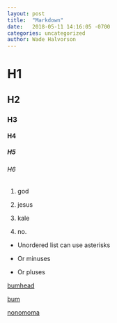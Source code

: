 ```yaml
---
layout: post
title:  "Markdown"
date:   2018-05-11 14:16:05 -0700
categories: uncategorized
author: Wade Halvorson
---
```



# H1
## H2
### H3
#### H4
##### H5
###### H6

1. god
2. jesus

1. kale

4. no.


* Unordered list can use asterisks
- Or minuses
+ Or pluses

[bumhead](https://www.google.com)

[bum](https://www.google.com "Google's Homepage")

[nonomoma](../blob/master/LICENSE)


